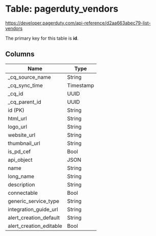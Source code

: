 # Table: pagerduty_vendors

https://developer.pagerduty.com/api-reference/d2aa663abec79-list-vendors

The primary key for this table is **id**.

## Columns

| Name          | Type          |
| ------------- | ------------- |
|_cq_source_name|String|
|_cq_sync_time|Timestamp|
|_cq_id|UUID|
|_cq_parent_id|UUID|
|id (PK)|String|
|html_url|String|
|logo_url|String|
|website_url|String|
|thumbnail_url|String|
|is_pd_cef|Bool|
|api_object|JSON|
|name|String|
|long_name|String|
|description|String|
|connectable|Bool|
|generic_service_type|String|
|integration_guide_url|String|
|alert_creation_default|String|
|alert_creation_editable|Bool|